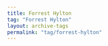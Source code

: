 ```yaml
---
title: Forrest Hylton
tag: "Forrest Hylton"
layout: archive-tags
permalink: "tag/forrest-hylton"
---
```

